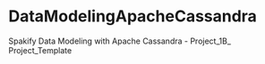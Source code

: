 # DataModelingApacheCassandra
Spakify Data Modeling with Apache Cassandra - Project_1B_ Project_Template
